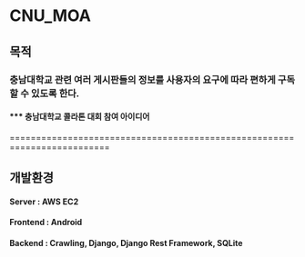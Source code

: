 # CNU_MOA
## 목적
### 충남대학교 관련 여러 게시판들의 정보를 사용자의 요구에 따라 편하게 구독할 수 있도록 한다.
#### *** 충남대학교 콜라톤 대회 참여 아이디어
=========================================================================
## 개발환경
#### Server : AWS EC2
#### Frontend : Android
#### Backend : Crawling, Django, Django Rest Framework, SQLite
